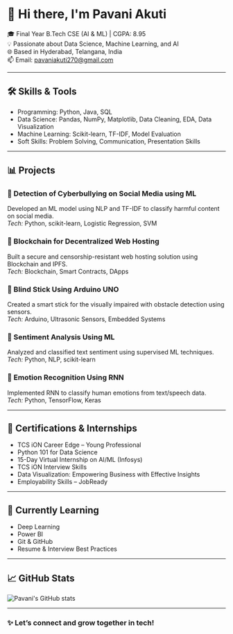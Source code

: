 # 👋 Hi there, I'm Pavani Akuti

🎓 Final Year B.Tech CSE (AI & ML) | CGPA: 8.95  
💡 Passionate about Data Science, Machine Learning, and AI  
🌐 Based in Hyderabad, Telangana, India  
📫 Email: pavaniakuti270@gmail.com

---

## 🛠️ Skills & Tools

- Programming: Python, Java, SQL  
- Data Science: Pandas, NumPy, Matplotlib, Data Cleaning, EDA, Data Visualization  
- Machine Learning: Scikit-learn, TF-IDF, Model Evaluation  
- Soft Skills: Problem Solving, Communication, Presentation Skills

---

## 📊 Projects

### 🔹 Detection of Cyberbullying on Social Media using ML  
Developed an ML model using NLP and TF-IDF to classify harmful content on social media.  
*Tech:* Python, scikit-learn, Logistic Regression, SVM

### 🔹 Blockchain for Decentralized Web Hosting  
Built a secure and censorship-resistant web hosting solution using Blockchain and IPFS.  
*Tech:* Blockchain, Smart Contracts, DApps

### 🔹 Blind Stick Using Arduino UNO  
Created a smart stick for the visually impaired with obstacle detection using sensors.  
*Tech:* Arduino, Ultrasonic Sensors, Embedded Systems

### 🔹 Sentiment Analysis Using ML  
Analyzed and classified text sentiment using supervised ML techniques.  
*Tech:* Python, NLP, scikit-learn

### 🔹 Emotion Recognition Using RNN  
Implemented RNN to classify human emotions from text/speech data.  
*Tech:* Python, TensorFlow, Keras

---

## 🧾 Certifications & Internships

- TCS iON Career Edge – Young Professional  
- Python 101 for Data Science  
- 15-Day Virtual Internship on AI/ML (Infosys)  
- TCS iON Interview Skills  
- Data Visualization: Empowering Business with Effective Insights  
- Employability Skills – JobReady  

---

## 🌱 Currently Learning

- Deep Learning  
- Power BI  
- Git & GitHub  
- Resume & Interview Best Practices

---

## 📈 GitHub Stats

![Pavani's GitHub stats](https://github-readme-stats.vercel.app/api?username=pavaniakuti&show_icons=true&theme=radical)

---

### ✨ Let’s connect and grow together in tech!

```
